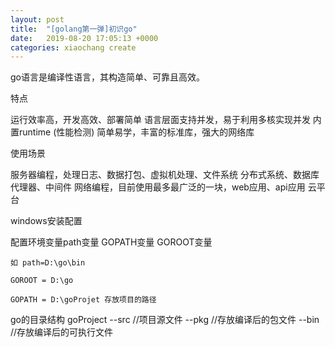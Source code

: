 ```yaml
---
layout: post
title:  "[golang第一弹]初识go"
date:   2019-08-20 17:05:13 +0000
categories: xiaochang create
---
```


go语言是编译性语言，其构造简单、可靠且高效。

特点 

运行效率高，开发高效、部署简单
语言层面支持并发，易于利用多核实现并发
内置runtime (性能检测)
简单易学，丰富的标准库，强大的网络库

使用场景

服务器编程，处理日志、数据打包、虚拟机处理、文件系统
分布式系统、数据库代理器、中间件
网络编程，目前使用最多最广泛的一块，web应用、api应用
云平台


windows安装配置

配置环境变量path变量  GOPATH变量 GOROOT变量

    如 path=D:\go\bin

    GOROOT = D:\go

    GOPATH = D:\goProjet 存放项目的路径

go的目录结构
    goProject
        --src  //项目源文件
        --pkg  //存放编译后的包文件
        --bin  //存放编译后的可执行文件
	
